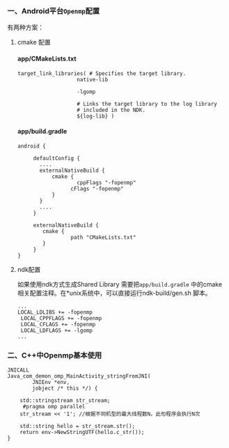 ### 一、Android平台`Openmp`配置

有两种方案：

1. cmake 配置   
	#### app/CMakeLists.txt  
	```
	target_link_libraries( # Specifies the target library.
                       native-lib

                       -lgomp

                       # Links the target library to the log library
                       # included in the NDK.
                       ${log-lib} )
	```
	#### app/build.gradle
	```
	android {
    
	     defaultConfig {
   		   ....
           externalNativeBuild {
               cmake {
             		   cppFlags "-fopenmp"
		             cFlags "-fopenmp"
          	   }
       	   }
       	   ....
   		 }
    
         externalNativeBuild {
       	    cmake {
   			         path "CMakeLists.txt"
	        }
    	 }
	}
	```  
	
	
2. ndk配置  

   如果使用ndk方式生成Shared Library 需要把`app/build.gradle` 中的cmake相关配置注释。在*unix系统中，可以直接运行ndk-build/gen.sh 脚本。
   
   ```
   ...
   LOCAL_LDLIBS += -fopenmp
	LOCAL_CPPFLAGS += -fopenmp
	LOCAL_CFLAGS += -fopenmp
	LOCAL_LDFLAGS += -lgomp
   ...
   ```
   
### 二、C++中Openmp基本使用  
```
JNICALL
Java_com_demon_omp_MainActivity_stringFromJNI(
        JNIEnv *env,
        jobject /* this */) {

    std::stringstream str_stream;
	 #pragma omp parallel 
    str_stream << '1'; //根据不同机型的最大线程数N，此句程序会执行N次

    std::string hello = str_stream.str();
    return env->NewStringUTF(hello.c_str());
}


``` 
   
